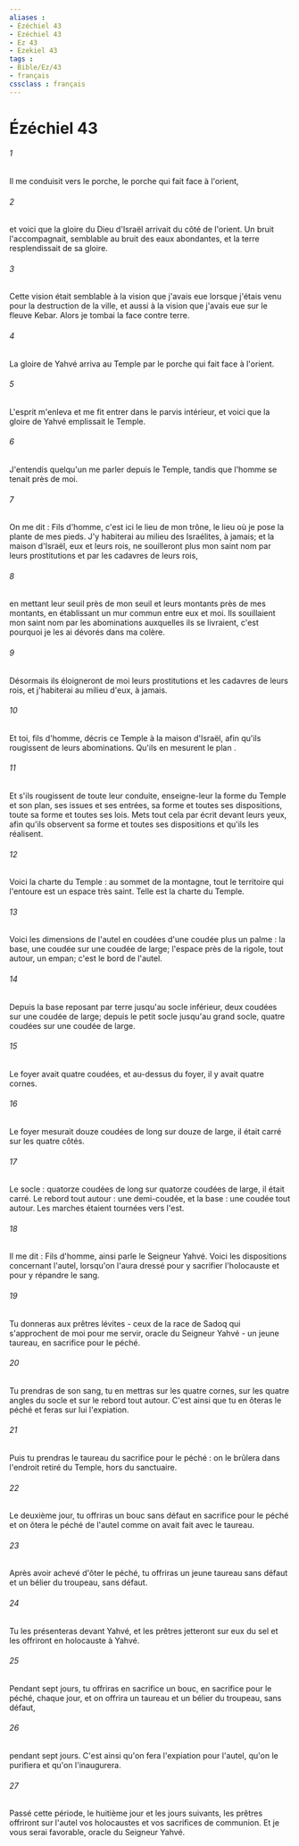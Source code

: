 ```yaml
---
aliases : 
- Ézéchiel 43
- Ézéchiel 43
- Ez 43
- Ezekiel 43
tags : 
- Bible/Ez/43
- français
cssclass : français
---
```


# Ézéchiel 43

###### 1
Il me conduisit vers le porche, le porche qui fait face à l'orient, 
###### 2
et voici que la gloire du Dieu d'Israël arrivait du côté de l'orient. Un bruit l'accompagnait, semblable au bruit des eaux abondantes, et la terre resplendissait de sa gloire. 
###### 3
Cette vision était semblable à la vision que j'avais eue lorsque j'étais venu pour la destruction de la ville, et aussi à la vision que j'avais eue sur le fleuve Kebar. Alors je tombai la face contre terre. 
###### 4
La gloire de Yahvé arriva au Temple par le porche qui fait face à l'orient. 
###### 5
L'esprit m'enleva et me fit entrer dans le parvis intérieur, et voici que la gloire de Yahvé emplissait le Temple. 
###### 6
J'entendis quelqu'un me parler depuis le Temple, tandis que l'homme se tenait près de moi. 
###### 7
On me dit : Fils d'homme, c'est ici le lieu de mon trône, le lieu où je pose la plante de mes pieds. J'y habiterai au milieu des Israélites, à jamais; et la maison d'Israël, eux et leurs rois, ne souilleront plus mon saint nom par leurs prostitutions et par les cadavres de leurs rois, 
###### 8
en mettant leur seuil près de mon seuil et leurs montants près de mes montants, en établissant un mur commun entre eux et moi. Ils souillaient mon saint nom par les abominations auxquelles ils se livraient, c'est pourquoi je les ai dévorés dans ma colère. 
###### 9
Désormais ils éloigneront de moi leurs prostitutions et les cadavres de leurs rois, et j'habiterai au milieu d'eux, à jamais. 
###### 10
Et toi, fils d'homme, décris ce Temple à la maison d'Israël, afin qu'ils rougissent de leurs abominations. Qu'ils en mesurent le plan . 
###### 11
Et s'ils rougissent de toute leur conduite, enseigne-leur la forme du Temple et son plan, ses issues et ses entrées, sa forme et toutes ses dispositions, toute sa forme et toutes ses lois. Mets tout cela par écrit devant leurs yeux, afin qu'ils observent sa forme et toutes ses dispositions et qu'ils les réalisent. 
###### 12
Voici la charte du Temple : au sommet de la montagne, tout le territoire qui l'entoure est un espace très saint. Telle est la charte du Temple. 
###### 13
Voici les dimensions de l'autel en coudées d'une coudée plus un palme : la base, une coudée sur une coudée de large; l'espace près de la rigole, tout autour, un empan; c'est le bord de l'autel. 
###### 14
Depuis la base reposant par terre jusqu'au socle inférieur, deux coudées sur une coudée de large; depuis le petit socle jusqu'au grand socle, quatre coudées sur une coudée de large. 
###### 15
Le foyer avait quatre coudées, et au-dessus du foyer, il y avait quatre cornes. 
###### 16
Le foyer mesurait douze coudées de long sur douze de large, il était carré sur les quatre côtés. 
###### 17
Le socle : quatorze coudées de long sur quatorze coudées de large, il était carré. Le rebord tout autour : une demi-coudée, et la base : une coudée tout autour. Les marches étaient tournées vers l'est. 
###### 18
Il me dit : Fils d'homme, ainsi parle le Seigneur Yahvé. Voici les dispositions concernant l'autel, lorsqu'on l'aura dressé pour y sacrifier l'holocauste et pour y répandre le sang. 
###### 19
Tu donneras aux prêtres lévites - ceux de la race de Sadoq qui s'approchent de moi pour me servir, oracle du Seigneur Yahvé - un jeune taureau, en sacrifice pour le péché. 
###### 20
Tu prendras de son sang, tu en mettras sur les quatre cornes, sur les quatre angles du socle et sur le rebord tout autour. C'est ainsi que tu en ôteras le péché et feras sur lui l'expiation. 
###### 21
Puis tu prendras le taureau du sacrifice pour le péché : on le brûlera dans l'endroit retiré du Temple, hors du sanctuaire. 
###### 22
Le deuxième jour, tu offriras un bouc sans défaut en sacrifice pour le péché et on ôtera le péché de l'autel comme on avait fait avec le taureau. 
###### 23
Après avoir achevé d'ôter le péché, tu offriras un jeune taureau sans défaut et un bélier du troupeau, sans défaut. 
###### 24
Tu les présenteras devant Yahvé, et les prêtres jetteront sur eux du sel et les offriront en holocauste à Yahvé. 
###### 25
Pendant sept jours, tu offriras en sacrifice un bouc, en sacrifice pour le péché, chaque jour, et on offrira un taureau et un bélier du troupeau, sans défaut, 
###### 26
pendant sept jours. C'est ainsi qu'on fera l'expiation pour l'autel, qu'on le purifiera et qu'on l'inaugurera. 
###### 27
Passé cette période, le huitième jour et les jours suivants, les prêtres offriront sur l'autel vos holocaustes et vos sacrifices de communion. Et je vous serai favorable, oracle du Seigneur Yahvé. 
